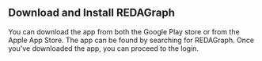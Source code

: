 ## Download and Install REDAGraph

You can download the app from both the Google Play store or from the Apple App Store. The app can be found by searching for REDAGraph. 
Once you've downloaded the app, you can proceed to the login.


